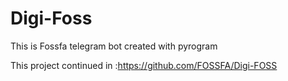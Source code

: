 # Digi-Foss
This is Fossfa telegram bot created with pyrogram

This project continued in :https://github.com/FOSSFA/Digi-FOSS

